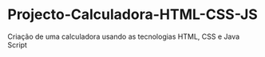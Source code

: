 # Projecto-Calculadora-HTML-CSS-JS
Criação de uma calculadora usando as tecnologias HTML, CSS e Java Script
